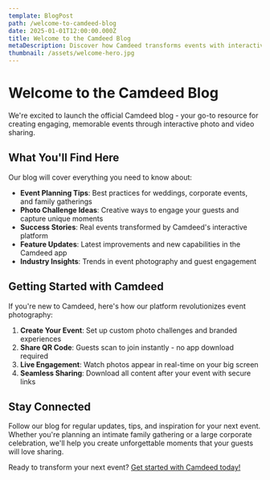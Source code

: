 ```yaml
---
template: BlogPost
path: /welcome-to-camdeed-blog
date: 2025-01-01T12:00:00.000Z
title: Welcome to the Camdeed Blog
metaDescription: Discover how Camdeed transforms events with interactive photo challenges and seamless sharing. Learn tips for creating unforgettable moments.
thumbnail: /assets/welcome-hero.jpg
---
```


# Welcome to the Camdeed Blog

We're excited to launch the official Camdeed blog - your go-to resource for creating engaging, memorable events through interactive photo and video sharing.

## What You'll Find Here

Our blog will cover everything you need to know about:

- **Event Planning Tips**: Best practices for weddings, corporate events, and family gatherings
- **Photo Challenge Ideas**: Creative ways to engage your guests and capture unique moments
- **Success Stories**: Real events transformed by Camdeed's interactive platform
- **Feature Updates**: Latest improvements and new capabilities in the Camdeed app
- **Industry Insights**: Trends in event photography and guest engagement

## Getting Started with Camdeed

If you're new to Camdeed, here's how our platform revolutionizes event photography:

1. **Create Your Event**: Set up custom photo challenges and branded experiences
2. **Share QR Code**: Guests scan to join instantly - no app download required
3. **Live Engagement**: Watch photos appear in real-time on your big screen
4. **Seamless Sharing**: Download all content after your event with secure links

## Stay Connected

Follow our blog for regular updates, tips, and inspiration for your next event. Whether you're planning an intimate family gathering or a large corporate celebration, we'll help you create unforgettable moments that your guests will love sharing.

Ready to transform your next event? [Get started with Camdeed today!](https://www.camdeed.com) 